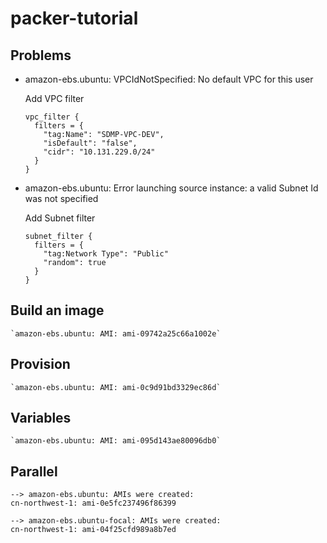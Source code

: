 # packer-tutorial

## Problems

* amazon-ebs.ubuntu: VPCIdNotSpecified: No default VPC for this user

  Add VPC filter

  ```
  vpc_filter {
    filters = {
      "tag:Name": "SDMP-VPC-DEV",
      "isDefault": "false",
      "cidr": "10.131.229.0/24"
    }
  }
  ```

* amazon-ebs.ubuntu: Error launching source instance: a valid Subnet Id was not specified

  Add Subnet filter

  ```
  subnet_filter {
    filters = {
      "tag:Network Type": "Public"
      "random": true
    }
  }  
  ```

## Build an image

    `amazon-ebs.ubuntu: AMI: ami-09742a25c66a1002e`

## Provision

    `amazon-ebs.ubuntu: AMI: ami-0c9d91bd3329ec86d`

## Variables

    `amazon-ebs.ubuntu: AMI: ami-095d143ae80096db0`

## Parallel

    --> amazon-ebs.ubuntu: AMIs were created:
    cn-northwest-1: ami-0e5fc237496f86399

    --> amazon-ebs.ubuntu-focal: AMIs were created:
    cn-northwest-1: ami-04f25cfd989a8b7ed